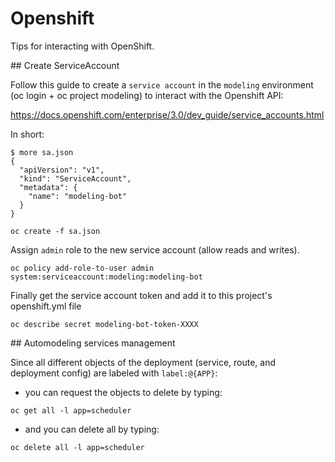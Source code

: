 # Openshift

Tips for interacting with OpenShift.

## Create ServiceAccount

Follow this guide to create a ```service account``` in the ```modeling``` environment (oc login + oc project modeling) to interact with the Openshift API:

https://docs.openshift.com/enterprise/3.0/dev_guide/service_accounts.html

In short:

```
$ more sa.json
{
  "apiVersion": "v1",
  "kind": "ServiceAccount",
  "metadata": {
    "name": "modeling-bot"
  }
}
```

```
oc create -f sa.json
```

Assign ```admin``` role to the new service account (allow reads and writes).

```
oc policy add-role-to-user admin system:serviceaccount:modeling:modeling-bot
```

Finally get the service account token and add it to this project's openshift.yml file

```
oc describe secret modeling-bot-token-XXXX
```

## Automodeling services management

Since all different objects of the deployment (service, route, and deployment config) are labeled with ```label:@{APP}```:
- you can request the objects to delete by typing:
 ```
 oc get all -l app=scheduler
 ```

- and you can delete all by typing:
```
oc delete all -l app=scheduler
```
